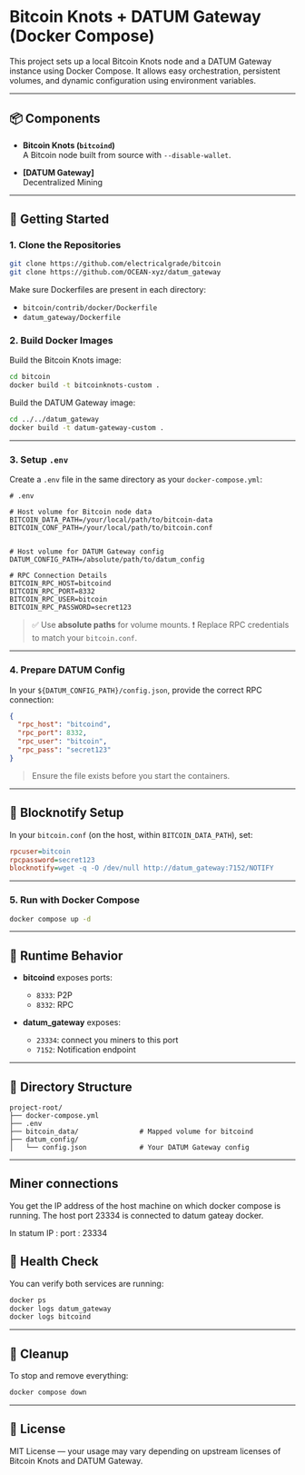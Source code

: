 
# Bitcoin Knots + DATUM Gateway (Docker Compose)

This project sets up a local Bitcoin Knots node and a DATUM Gateway instance using Docker Compose. It allows easy orchestration, persistent volumes, and dynamic configuration using environment variables.

---

## 📦 Components

- **Bitcoin Knots (`bitcoind`)**  
  A Bitcoin node built from source with `--disable-wallet`.

- **[DATUM Gateway]**  
  Decentralized Mining

---

## 🚀 Getting Started

### 1. Clone the Repositories

```bash
git clone https://github.com/electricalgrade/bitcoin 
git clone https://github.com/OCEAN-xyz/datum_gateway
````

Make sure Dockerfiles are present in each directory:

* `bitcoin/contrib/docker/Dockerfile`
* `datum_gateway/Dockerfile`

### 2. Build Docker Images

Build the Bitcoin Knots image:

```bash
cd bitcoin
docker build -t bitcoinknots-custom .
```

Build the DATUM Gateway image:

```bash
cd ../../datum_gateway
docker build -t datum-gateway-custom .
```

---

### 3. Setup `.env`

Create a `.env` file in the same directory as your `docker-compose.yml`:

```env
# .env

# Host volume for Bitcoin node data
BITCOIN_DATA_PATH=/your/local/path/to/bitcoin-data
BITCOIN_CONF_PATH=/your/local/path/to/bitcoin.conf


# Host volume for DATUM Gateway config
DATUM_CONFIG_PATH=/absolute/path/to/datum_config

# RPC Connection Details
BITCOIN_RPC_HOST=bitcoind
BITCOIN_RPC_PORT=8332
BITCOIN_RPC_USER=bitcoin
BITCOIN_RPC_PASSWORD=secret123
```

> ✅ Use **absolute paths** for volume mounts.
> ❗ Replace RPC credentials to match your `bitcoin.conf`.

---

### 4. Prepare DATUM Config

In your `${DATUM_CONFIG_PATH}/config.json`, provide the correct RPC connection:

```json
{
  "rpc_host": "bitcoind",
  "rpc_port": 8332,
  "rpc_user": "bitcoin",
  "rpc_pass": "secret123"
}
```
> Ensure the file exists before you start the containers.

---
## 🔔 Blocknotify Setup

In your `bitcoin.conf` (on the host, within `BITCOIN_DATA_PATH`), set:

```ini
rpcuser=bitcoin
rpcpassword=secret123
blocknotify=wget -q -O /dev/null http://datum_gateway:7152/NOTIFY
```



---

### 5. Run with Docker Compose

```bash
docker compose up -d
```

---

## 🔁 Runtime Behavior

* **bitcoind** exposes ports:

  * `8333`: P2P
  * `8332`: RPC

* **datum\_gateway** exposes:

  * `23334`: connect you miners to this port
  * `7152`: Notification endpoint

---



## 📂 Directory Structure

```
project-root/
├── docker-compose.yml
├── .env
├── bitcoin_data/               # Mapped volume for bitcoind
├── datum_config/
│   └── config.json             # Your DATUM Gateway config
```

---

## Miner connections
You get the IP address of the host machine on which docker compose is running. The host port 23334 is connected to datum gateay docker.

In statum IP : <use your host ip>
port : 23334

## 🧪 Health Check

You can verify both services are running:

```bash
docker ps
docker logs datum_gateway
docker logs bitcoind
```

---

## 🧹 Cleanup

To stop and remove everything:

```bash
docker compose down
```

---

## 📄 License

MIT License — your usage may vary depending on upstream licenses of Bitcoin Knots and DATUM Gateway.





